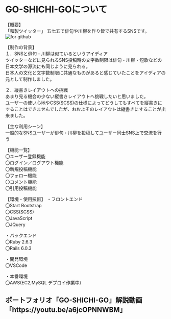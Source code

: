 <h1>GO-SHICHI-GOについて</h1>

【概要】  
「和製ツイッター」
五七五で俳句や川柳を作り皆で共有するSNSです。
![for github](https://user-images.githubusercontent.com/68016708/101421084-e650bc00-3936-11eb-8a26-a358c9d34503.jpg)

【制作の背景】  
１．SNSと俳句・川柳は似ているというアイディア  
ツイッターなどに見られるSNS投稿時の文字数制限は俳句・川柳・短歌などの日本文学の源流にも同じように見られる。  
日本人の文化と文字数制限に共通なものがあると感じていたことをアイディアの元として制作しました。  

２．縦書きレイアウトへの挑戦  
あまり見る機会の少ない縦書きレイアウトへ挑戦したいと思いました。  
ユーザーの使い心地やCSS(SCSS)の仕様によってどうしてもすべてを縦書きにすることはできませんでしたが、おおよそのレイアウトは縦書きにすることが出来ました。

【主な利用シーン】  
一般的なSNSユーザーが俳句・川柳を投稿してユーザー同士SNS上で交流を行う

【機能一覧】  
〇ユーザー登録機能  
〇ログイン／ログアウト機能  
〇新規投稿機能  
〇フォロー機能  
〇コメント機能  
〇引用投稿機能

【環境・使用技術】
・フロントエンド  
〇Start Bootstrap  
〇CSS(SCSS)  
〇JavaScript  
〇JQuery
  
・バックエンド  
〇Ruby 2.6.3  
〇Rails 6.0.3
 
・開発環境  
〇VSCode
 
・本番環境  
〇AWS(EC2,MySQL デプロイ作業中）  

<h2>ポートフォリオ「GO-SHICHI-GO」解説動画  
  「https://youtu.be/a6jcOPNNWBM」</h2>
